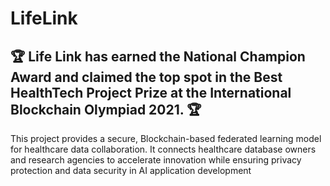 # LifeLink
## :trophy: Life Link has earned the National Champion Award and claimed the top spot in the Best HealthTech Project Prize at the International Blockchain Olympiad 2021. :trophy:	

This project provides a secure, Blockchain-based federated learning model for healthcare data collaboration. It connects healthcare database owners and research agencies to accelerate innovation while ensuring privacy protection and data security in AI application development
